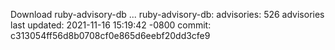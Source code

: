 Download ruby-advisory-db ...
ruby-advisory-db:
  advisories:	526 advisories
  last updated:	2021-11-16 15:19:42 -0800
  commit:	c313054ff56d8b0708cf0e865d6eebf20dd3cfe9
